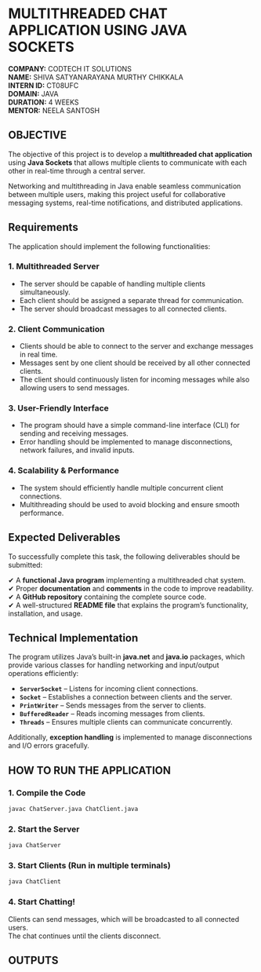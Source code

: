 # MULTITHREADED CHAT APPLICATION USING JAVA SOCKETS  

**COMPANY:** CODTECH IT SOLUTIONS  
**NAME:** SHIVA SATYANARAYANA MURTHY CHIKKALA  
**INTERN ID:** CT08UFC  
**DOMAIN:** JAVA  
**DURATION:** 4 WEEKS  
**MENTOR:** NEELA SANTOSH  

## OBJECTIVE  
The objective of this project is to develop a **multithreaded chat application** using **Java Sockets** that allows multiple clients to communicate with each other in real-time through a central server.  

Networking and multithreading in Java enable seamless communication between multiple users, making this project useful for collaborative messaging systems, real-time notifications, and distributed applications.  

## Requirements  
The application should implement the following functionalities:  

### 1. Multithreaded Server  
- The server should be capable of handling multiple clients simultaneously.  
- Each client should be assigned a separate thread for communication.  
- The server should broadcast messages to all connected clients.  

### 2. Client Communication  
- Clients should be able to connect to the server and exchange messages in real time.  
- Messages sent by one client should be received by all other connected clients.  
- The client should continuously listen for incoming messages while also allowing users to send messages.  

### 3. User-Friendly Interface  
- The program should have a simple command-line interface (CLI) for sending and receiving messages.  
- Error handling should be implemented to manage disconnections, network failures, and invalid inputs.  

### 4. Scalability & Performance  
- The system should efficiently handle multiple concurrent client connections.  
- Multithreading should be used to avoid blocking and ensure smooth performance.  

## Expected Deliverables  
To successfully complete this task, the following deliverables should be submitted:  

✔ A **functional Java program** implementing a multithreaded chat system.  
✔ Proper **documentation** and **comments** in the code to improve readability.  
✔ A **GitHub repository** containing the complete source code.  
✔ A well-structured **README file** that explains the program’s functionality, installation, and usage.  

## Technical Implementation  
The program utilizes Java’s built-in **java.net** and **java.io** packages, which provide various classes for handling networking and input/output operations efficiently:  

- **`ServerSocket`** – Listens for incoming client connections.  
- **`Socket`** – Establishes a connection between clients and the server.  
- **`PrintWriter`** – Sends messages from the server to clients.  
- **`BufferedReader`** – Reads incoming messages from clients.  
- **`Threads`** – Ensures multiple clients can communicate concurrently.  

Additionally, **exception handling** is implemented to manage disconnections and I/O errors gracefully.  

## HOW TO RUN THE APPLICATION  

### 1. Compile the Code
```bash
javac ChatServer.java ChatClient.java
```

### 2. Start the Server
```bash
java ChatServer
```

### 3. Start Clients (Run in multiple terminals)
```bash
java ChatClient
```

### 4. Start Chatting!  
Clients can send messages, which will be broadcasted to all connected users.  
The chat continues until the clients disconnect.  

## OUTPUTS  



